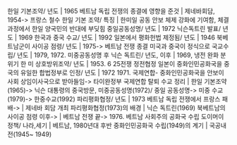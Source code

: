 한일 기본조약/ 년도		| 1965
베트남 독립 전쟁의 종결에 영향을 준것		| 제네바회담, 1954-> 프랑스 철수
한일 기본 조약/ 특징		| 한미일 공동 안보 체제 강화에 기여함, 체결과정에서 한일 양국민의 반대에 부딪힘
중일공동성명/ 년도		| 1972
닉슨독트린 발표/ 년도		| 1969
한국과 중국 수교/ 년도		| 1992
일본에서 평화헌법 제정됨/ 년도		| 1946
북베트남군이 사이공 점령/ 년도		| 1975-> 베트남 전쟁 종결
미국과 중국이 정식으로 국교수립/ 년도		| 1979, 1972. 미중공동성명 후
닉슨 독트린/ 년도, 이후		| 1969, 냉전 완화 분위기
한 미 상호방위조약/ 년도		| 1953. 6 25전쟁 정전협정
일본이 중화인민공화국을 중국의 유일한 합법정부로 인정/ 년도		| 1972
1971. 국제연합- 중화인민공화국을 안보이사회 상임이사국으로 받아들임-> 타이완정부 국제연합 탈퇴
수교 정리		| 한일 기본조약(1965)-> 닉슨 대통령의 중국방문, 미중공동성명(1972)/ 중일 공동성명-> 미중 수교(1979)-> 한중수교(1992)
파리평화협정/ 년도		| 1973
베트남 독립 전쟁에서 프랑스 패배->		| 제네바 회담 개최
파리평화협정(1973)의 배경		| 닉슨 독트린(1969)
북베트남의 사이공 점령 이후->		| 베트남 전쟁 끝-> 1976. 베트남 사회주의 공화국 수립
도이머이 정책/ 나라,세기		| 베트남, 1980년대 후반
중화인민공화국 수립(1949)의 계기		| 국공내전(1945~ 1949)
